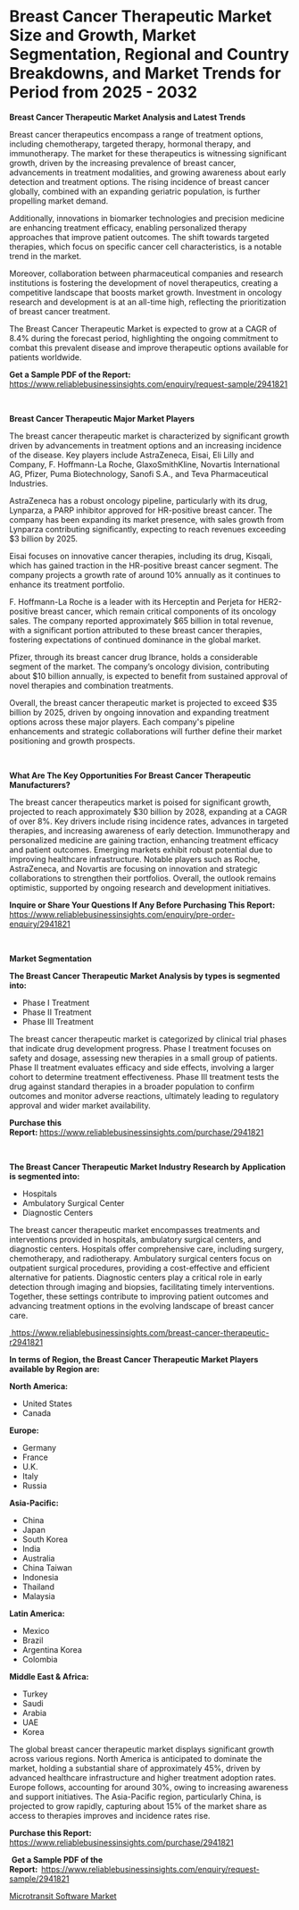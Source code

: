 <p><h1>Breast Cancer Therapeutic Market Size and Growth, Market Segmentation, Regional and Country Breakdowns, and Market Trends for Period from 2025 -  2032</h1></p><p><strong>Breast Cancer Therapeutic Market Analysis and Latest Trends</strong></p>
<p><p>Breast cancer therapeutics encompass a range of treatment options, including chemotherapy, targeted therapy, hormonal therapy, and immunotherapy. The market for these therapeutics is witnessing significant growth, driven by the increasing prevalence of breast cancer, advancements in treatment modalities, and growing awareness about early detection and treatment options. The rising incidence of breast cancer globally, combined with an expanding geriatric population, is further propelling market demand.</p><p>Additionally, innovations in biomarker technologies and precision medicine are enhancing treatment efficacy, enabling personalized therapy approaches that improve patient outcomes. The shift towards targeted therapies, which focus on specific cancer cell characteristics, is a notable trend in the market. </p><p>Moreover, collaboration between pharmaceutical companies and research institutions is fostering the development of novel therapeutics, creating a competitive landscape that boosts market growth. Investment in oncology research and development is at an all-time high, reflecting the prioritization of breast cancer treatment. </p><p>The Breast Cancer Therapeutic Market is expected to grow at a CAGR of 8.4% during the forecast period, highlighting the ongoing commitment to combat this prevalent disease and improve therapeutic options available for patients worldwide.</p></p>
<p><strong>Get a Sample PDF of the Report:&nbsp;</strong> <a href="https://www.reliablebusinessinsights.com/enquiry/request-sample/2941821?utm_campaign=3326&utm_medium=2&utm_source=Github&utm_content=ia&utm_term=15032025&utm_id=breast-cancer-therapeutic">https://www.reliablebusinessinsights.com/enquiry/request-sample/2941821</a></p>
<p>&nbsp;</p>
<p><strong>Breast Cancer Therapeutic Major Market Players</strong></p>
<p><p>The breast cancer therapeutic market is characterized by significant growth driven by advancements in treatment options and an increasing incidence of the disease. Key players include AstraZeneca, Eisai, Eli Lilly and Company, F. Hoffmann-La Roche, GlaxoSmithKline, Novartis International AG, Pfizer, Puma Biotechnology, Sanofi S.A., and Teva Pharmaceutical Industries.</p><p>AstraZeneca has a robust oncology pipeline, particularly with its drug, Lynparza, a PARP inhibitor approved for HR-positive breast cancer. The company has been expanding its market presence, with sales growth from Lynparza contributing significantly, expecting to reach revenues exceeding $3 billion by 2025.</p><p>Eisai focuses on innovative cancer therapies, including its drug, Kisqali, which has gained traction in the HR-positive breast cancer segment. The company projects a growth rate of around 10% annually as it continues to enhance its treatment portfolio.</p><p>F. Hoffmann-La Roche is a leader with its Herceptin and Perjeta for HER2-positive breast cancer, which remain critical components of its oncology sales. The company reported approximately $65 billion in total revenue, with a significant portion attributed to these breast cancer therapies, fostering expectations of continued dominance in the global market.</p><p>Pfizer, through its breast cancer drug Ibrance, holds a considerable segment of the market. The company’s oncology division, contributing about $10 billion annually, is expected to benefit from sustained approval of novel therapies and combination treatments.</p><p>Overall, the breast cancer therapeutic market is projected to exceed $35 billion by 2025, driven by ongoing innovation and expanding treatment options across these major players. Each company's pipeline enhancements and strategic collaborations will further define their market positioning and growth prospects.</p></p>
<p>&nbsp;</p>
<p><strong>What Are The Key Opportunities For Breast Cancer Therapeutic Manufacturers?</strong></p>
<p><p>The breast cancer therapeutics market is poised for significant growth, projected to reach approximately $30 billion by 2028, expanding at a CAGR of over 8%. Key drivers include rising incidence rates, advances in targeted therapies, and increasing awareness of early detection. Immunotherapy and personalized medicine are gaining traction, enhancing treatment efficacy and patient outcomes. Emerging markets exhibit robust potential due to improving healthcare infrastructure. Notable players such as Roche, AstraZeneca, and Novartis are focusing on innovation and strategic collaborations to strengthen their portfolios. Overall, the outlook remains optimistic, supported by ongoing research and development initiatives.</p></p>
<p><strong>Inquire or Share Your Questions If Any Before Purchasing This Report:</strong> <a href="https://www.reliablebusinessinsights.com/enquiry/pre-order-enquiry/2941821?utm_campaign=3326&utm_medium=2&utm_source=Github&utm_content=ia&utm_term=15032025&utm_id=breast-cancer-therapeutic">https://www.reliablebusinessinsights.com/enquiry/pre-order-enquiry/2941821</a></p>
<p>&nbsp;</p>
<p><strong>Market Segmentation</strong></p>
<p><strong>The Breast Cancer Therapeutic Market Analysis by types is segmented into:</strong></p>
<p><ul><li>Phase I Treatment</li><li>Phase II Treatment</li><li>Phase III Treatment</li></ul></p>
<p><p>The breast cancer therapeutic market is categorized by clinical trial phases that indicate drug development progress. Phase I treatment focuses on safety and dosage, assessing new therapies in a small group of patients. Phase II treatment evaluates efficacy and side effects, involving a larger cohort to determine treatment effectiveness. Phase III treatment tests the drug against standard therapies in a broader population to confirm outcomes and monitor adverse reactions, ultimately leading to regulatory approval and wider market availability.</p></p>
<p><strong>Purchase this Report:&nbsp;</strong><a href="https://www.reliablebusinessinsights.com/purchase/2941821?utm_campaign=3326&utm_medium=2&utm_source=Github&utm_content=ia&utm_term=15032025&utm_id=breast-cancer-therapeutic">https://www.reliablebusinessinsights.com/purchase/2941821</a></p>
<p>&nbsp;</p>
<p><strong>The Breast Cancer Therapeutic Market Industry Research by Application is segmented into:</strong></p>
<p><ul><li>Hospitals</li><li>Ambulatory Surgical Center</li><li>Diagnostic Centers</li></ul></p>
<p><p>The breast cancer therapeutic market encompasses treatments and interventions provided in hospitals, ambulatory surgical centers, and diagnostic centers. Hospitals offer comprehensive care, including surgery, chemotherapy, and radiotherapy. Ambulatory surgical centers focus on outpatient surgical procedures, providing a cost-effective and efficient alternative for patients. Diagnostic centers play a critical role in early detection through imaging and biopsies, facilitating timely interventions. Together, these settings contribute to improving patient outcomes and advancing treatment options in the evolving landscape of breast cancer care.</p></p>
<p><a href="https://www.reliablebusinessinsights.com/breast-cancer-therapeutic-r2941821?utm_campaign=3326&utm_medium=2&utm_source=Github&utm_content=ia&utm_term=15032025&utm_id=breast-cancer-therapeutic">&nbsp;https://www.reliablebusinessinsights.com/breast-cancer-therapeutic-r2941821</a></p>
<p><strong>In terms of Region, the Breast Cancer Therapeutic Market Players available by Region are:</strong></p>
<p>
    <p> <strong> North America: </strong>
        <ul>
            <li>United States</li>
            <li>Canada</li>
        </ul>
        </p> 
    <p> <strong> Europe: </strong>
        <ul>
            <li>Germany</li>
            <li>France</li>
            <li>U.K.</li>
            <li>Italy</li>
            <li>Russia</li>
        </ul>
        </p> 
    <p> <strong> Asia-Pacific: </strong>
        <ul>
            <li>China</li>
            <li>Japan</li>
            <li>South Korea</li>
            <li>India</li>
            <li>Australia</li>
            <li>China Taiwan</li>
            <li>Indonesia</li>
            <li>Thailand</li>
            <li>Malaysia</li>
        </ul>
        </p> 
    <p> <strong> Latin America: </strong>
        <ul>
            <li>Mexico</li>
            <li>Brazil</li>
            <li>Argentina Korea</li>
            <li>Colombia</li>
        </ul>
        </p> 
    <p> <strong> Middle East & Africa: </strong>
        <ul>
            <li>Turkey</li>
            <li>Saudi</li>
            <li>Arabia</li>
            <li>UAE</li>
            <li>Korea</li>
        </ul>
    </p>
    </p>
<p><p>The global breast cancer therapeutic market displays significant growth across various regions. North America is anticipated to dominate the market, holding a substantial share of approximately 45%, driven by advanced healthcare infrastructure and higher treatment adoption rates. Europe follows, accounting for around 30%, owing to increasing awareness and support initiatives. The Asia-Pacific region, particularly China, is projected to grow rapidly, capturing about 15% of the market share as access to therapies improves and incidence rates rise.</p></p>
<p><strong>Purchase this Report: </strong><a href="https://www.reliablebusinessinsights.com/purchase/2941821?utm_campaign=3326&utm_medium=2&utm_source=Github&utm_content=ia&utm_term=15032025&utm_id=breast-cancer-therapeutic">https://www.reliablebusinessinsights.com/purchase/2941821</a></p>
<p>&nbsp;<strong>Get a Sample PDF of the Report:&nbsp;&nbsp;</strong><a href="https://www.reliablebusinessinsights.com/enquiry/request-sample/2941821?utm_campaign=3326&utm_medium=2&utm_source=Github&utm_content=ia&utm_term=15032025&utm_id=breast-cancer-therapeutic">https://www.reliablebusinessinsights.com/enquiry/request-sample/2941821</a></p>
<p><strong></strong></p>
<p><p><a href="https://github.com/cobinaydin13/Market-Research-Report-List-1/blob/main/microtransit-software-market.md?utm_campaign=3326&utm_medium=2&utm_source=Github&utm_content=ia&utm_term=15032025&utm_id=breast-cancer-therapeutic">Microtransit Software Market</a></p></p>